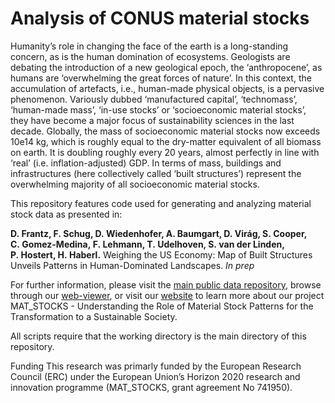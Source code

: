 # Analysis of CONUS material stocks

Humanity’s role in changing the face of the earth is a long-standing concern, as is the human domination of ecosystems.
Geologists are debating the introduction of a new geological epoch, the ‘anthropocene’, as humans are ‘overwhelming the great forces of nature’.
In this context, the accumulation of artefacts, i.e., human-made physical objects, is a pervasive phenomenon. 
Variously dubbed ‘manufactured capital’, ‘technomass’, ‘human-made mass’, ‘in-use stocks’ or ‘socioeconomic material stocks’, 
they have become a major focus of sustainability sciences in the last decade. 
Globally, the mass of socioeconomic material stocks now exceeds 10e14 kg, which is roughly equal to the dry-matter equivalent of all biomass on earth. 
It is doubling roughly every 20 years, almost perfectly in line with ‘real’ (i.e. inflation-adjusted) GDP. 
In terms of mass, buildings and infrastructures (here collectively called ‘built structures’) represent the overwhelming majority of 
all socioeconomic material stocks.

This repository features code used for generating and analyzing material stock data as presented in:

**D. Frantz, F. Schug, D. Wiedenhofer, A. Baumgart, D. Virág, S. Cooper, C. Gomez-Medina, F. Lehmann, T. Udelhoven, S. van der Linden, P. Hostert, H. Haberl.** Weighing the US Economy: Map of Built Structures Unveils Patterns in Human-Dominated Landscapes. *In prep*

For further information, please visit the [main public data repository](doi.org/10.5281/zenodo.6873743), browse through our [web-viewer](https://ows.geo.hu-berlin.de/webviewer/us-stocks/), or 
visit our [website](boku.ac.at/understanding-the-role-of-material-stock-patterns-for-the-transformation-to-a-sustainable-society-mat-stocks) to learn more about our project MAT_STOCKS - Understanding the Role of Material Stock Patterns for the Transformation to a Sustainable Society.

All scripts require that the working directory is the main directory of this repository.

Funding
This research was primarly funded by the European Research Council (ERC) under the European Union’s Horizon 2020 research and innovation programme (MAT_STOCKS, grant agreement No 741950).

